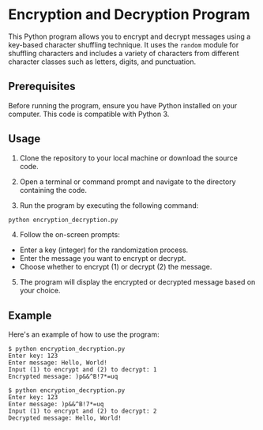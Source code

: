 # Encryption and Decryption Program

This Python program allows you to encrypt and decrypt messages using a key-based character shuffling technique. It uses the `random` module for shuffling characters and includes a variety of characters from different character classes such as letters, digits, and punctuation.

## Prerequisites

Before running the program, ensure you have Python installed on your computer. This code is compatible with Python 3.

## Usage

1. Clone the repository to your local machine or download the source code.

2. Open a terminal or command prompt and navigate to the directory containing the code.

3. Run the program by executing the following command:

```bash
python encryption_decryption.py
```

4. Follow the on-screen prompts:

- Enter a key (integer) for the randomization process.
- Enter the message you want to encrypt or decrypt.
- Choose whether to encrypt (1) or decrypt (2) the message.

5. The program will display the encrypted or decrypted message based on your choice.

## Example

Here's an example of how to use the program:
```
$ python encryption_decryption.py
Enter key: 123
Enter message: Hello, World!
Input (1) to encrypt and (2) to decrypt: 1
Encrypted message: )p&&^B!7*=uq

$ python encryption_decryption.py
Enter key: 123
Enter message: )p&&^B!7*=uq
Input (1) to encrypt and (2) to decrypt: 2
Decrypted message: Hello, World!
```




